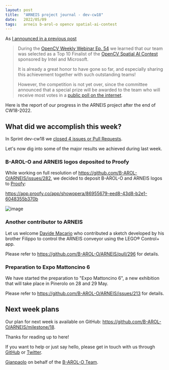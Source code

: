 ```yaml
---
layout: post
title:  "ARNEIS project journal - dev-cw18"
date:   2022/05/09
tags: 	arneis b-arol-o opencv spatial-ai-contest
---
```


<!--
<a href="https://opencv.org/opencv-spatial-ai-contest/#finalists"><img src="https://user-images.githubusercontent.com/75182/146637995-3266f15d-81a4-4470-a337-965404340121.jpg" alt="OpenCV Spatial AI Contest Finalist" width="40%"></a>

Welcome to our weekly status report of the [ARNEIS project](https://github.com/B-AROL-O/ARNEIS)!
-->

As [I announced in a previous post](https://gmacario.github.io/posts/2022-04-25-arneis-dev-cw16)

> During the [OpenCV Weekly Webinar Ep. 54](https://twitter.com/opencvweekly/status/1517171312807989249)
> we learned that our team was selected as a Top 10 Finalist of the
> [OpenCV Spatial AI Contest](https://opencv.org/opencv-spatial-ai-contest/) sponsored by Intel and Microsoft.
>
> It is already a great honor to have gone so far, and especially sharing this achievement together with such outstanding teams!
>
> However, the competition is not yet over, since the committee announced that a special prize will be awarded
> to the team who will receive most votes in a [public poll on the internet](https://form.jotform.com/221086334784156).

Here is the report of our progress in the ARNEIS project after the end of CW18-2022.

## What did we accomplish this week?

In Sprint dev-cw18 we [closed 4 issues or Pull Requests](https://github.com/B-AROL-O/ARNEIS/issues?q=is%3Aclosed+milestone%3Adev-cw18).

<!-- TODO: Add screenshot of <https://github.com/orgs/B-AROL-O/projects/1/views/5> -->

Let's now dig into some of the major results we achieved during last week.

### B-AROL-O and ARNEIS logos deposited to Proofy

While working on full resolution of <https://github.com/B-AROL-O/ARNEIS/issues/282>, we decided to deposit
B-AROL-O and ARNEIS logos to [Proofy](https://www.proofy.co/):

<https://app.proofy.co/app/showopera/86955679-eed8-43d8-b2e1-6048355b370b>

![image](https://user-images.githubusercontent.com/75182/167300932-6478ac6e-dbd1-415b-a153-a6460b2ce8be.png)


### Another contributor to ARNEIS

Let us welcome [Davide Macario](https://github.com/davmacario) who contributed a sketch developed by his brother Filippo to control the ARNEIS conveyor using the LEGO&reg; Control+ app.

Please refer to <https://github.com/B-AROL-O/ARNEIS/pull/296> for details.


### Preparation to Expo Mattoncino 6

We have started the preparation to "Expo Mattoncino 6", a new exhibition that will take place in Pinerolo on 28 and 29 May.

Please refer to <https://github.com/B-AROL-O/ARNEIS/issues/213> for details.


## Next week plans

Our plan for next week is available on GitHub: <https://github.com/B-AROL-O/ARNEIS/milestone/18>.

<!-- TODO: Add screenshot of <https://github.com/orgs/B-AROL-O/projects/1/views/1> -->

<!-- ## That's all, folks -->

Thanks for reading up to here!

<!-- Thanks for reading up to the end of such long post! -->

If you want to help or just say hello, please get in touch with us through [GitHub](https://github.com/B-AROL-O/ARNEIS) or [Twitter](https://twitter.com/baroloteam).

[Gianpaolo](https://github.com/gmacario) on behalf of the [B-AROL-O Team](https://github.com/b-arol-o).

<!-- EOF -->
